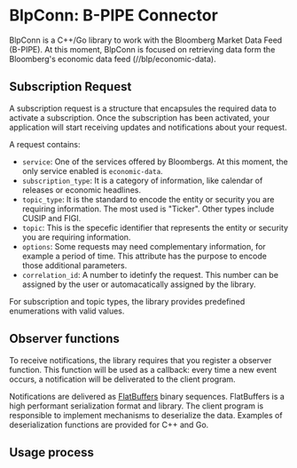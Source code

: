 # BlpConn: B-PIPE Connector

BlpConn is a C++/Go library to work with the Bloomberg Market Data Feed
(B-PIPE).  At this moment, BlpConn is focused on retrieving data form the
Bloomberg's economic data feed (//blp/economic-data).

## Subscription Request

A subscription request is a structure that encapsules the required data to
activate a subscription. Once the subscription has been activated, your
application will start receiving updates and notifications about your request.

A request contains:

* `service`: One of the services offered by Bloombergs. At this moment, the only
  service enabled is `economic-data`.
* `subscription_type`: It is a category of information, like calendar of releases
  or economic headlines.
* `topic_type`: It is the standard to encode the entity or security you are
  requiring information. The most used is "Ticker". Other types include CUSIP
  and FIGI.
* `topic`: This is the specefic identifier that represents the entity or security
  you are requiring information.
* `options`: Some requests may need complementary information, for example a period of time. This attribute has the purpose to encode those additional parameters.
* `correlation_id`: A number to idetinfy the request. This number can be assigned by the user or automacatically assigned by the library.

For subscription and topic types, the library provides predefined enumerations
with valid values.

## Observer functions

To receive notifications, the library requires that you register a observer function.
This function will be used as a callback: every time a new event occurs, a notification will be deliverated to the client program.

Notifications are delivered as [FlatBuffers](https://flatbuffers.dev/) binary
sequences. FlatBuffers is a high performant serialization format and library. The client
program is responsible to implement mechanisms to deserialize the data. Examples of deserialization functions are provided for C++ and Go.

## Usage process


